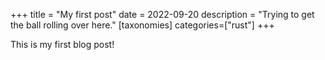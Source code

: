 +++
title = "My first post"
date = 2022-09-20
description = "Trying to get the ball rolling over here."
[taxonomies]
categories=["rust"]
+++

This is my first blog post!